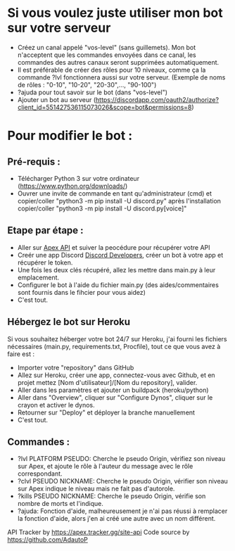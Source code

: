 # Si vous voulez juste utiliser mon bot sur votre serveur
* Créez un canal appelé "vos-level" (sans guillemets). Mon bot n'acceptent que les commandes envoyées dans ce canal, les commandes des autres canaux seront supprimées automatiquement.
* Il est préférable de créer des rôles pour 10 niveaux, comme ça la commande ?lvl fonctionnera aussi sur votre serveur. (Exemple de noms de rôles : "0-10", "10-20", "20-30",..., "90-100")
* ?ajuda pour tout savoir sur le bot (dans "vos-level")
* Ajouter un bot au serveur (https://discordapp.com/oauth2/authorize?client_id=551427536115073026&scope=bot&permissions=8)

# Pour modifier le bot :

## Pré-requis :
* Télécharger Python 3 sur votre ordinateur (https://www.python.org/downloads/)
* Ouvrer une invite de commande en tant qu'administrateur (cmd) et copier/coller "python3 -m pip install -U discord.py" après l'installation copier/coller "python3 -m pip install -U discord.py[voice]"
## Etape par étape :
* Aller sur [Apex API](https://apex.tracker.gg/site-api) et suiver la peocédure pour récupérer votre API
* Creér une app Discord [Discord Developers](https://discordapp.com/login?redirect_to=%2Fdevelopers%2Fapplications%2F), créer un bot à votre app et récupérer le token.
* Une fois les deux clés récupéré, allez les mettre dans main.py à leur emplacement.
* Configurer le bot à l'aide du fichier main.py (des aides/commentaires sont fournis dans le fihcier pour vous aidez)
* C'est tout.

## Hébergez le bot sur Heroku
Si vous souhaitez héberger votre bot 24/7 sur Heroku, j'ai fourni les fichiers nécessaires (main.py, requirements.txt, Procfile), tout ce que vous avez à faire est :
* Importer votre "repository" dans GitHub 
* Allez sur Heroku, créer une app, connectez-vous avec Github, et en projet mettez [Nom d'utilisateur]/[Nom du repository], valider.
* Aller dans les paramètres et ajouter un buildpack (heroku/python)
* Aller dans "Overview", cliquer sur "Configure Dynos", cliquer sur le crayon et activer le dynos.
* Retourner sur "Deploy" et déployer la branche manuellement
* C'est tout.

## Commandes :
* ?lvl PLATFORM PSEUDO: Cherche le pseudo Origin, vérifiez son niveau sur Apex, et ajoute le rôle à l'auteur du message avec le rôle correspondant.
* ?clvl PSEUDO NICKNAME: Cherche le pseudo Origin, vérifier son niveau sur Apex indique le niveau mais ne fait pas d'autorole.
* ?kills PSEUDO NICKNAME: Cherche le pseudo Origin, vérifie son nombre de morts et l'indique.
* ?ajuda: Fonction d'aide, malheureusement je n'ai pas réussi à remplacer la fonction d'aide, alors j'en ai créé une autre avec un nom différent.

API Tracker by https://apex.tracker.gg/site-api
Code source by https://github.com/AdautoP
